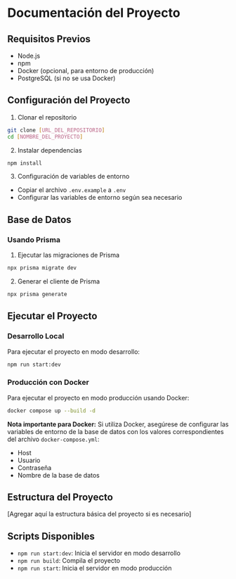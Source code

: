 # Documentación del Proyecto

## Requisitos Previos
- Node.js
- npm
- Docker (opcional, para entorno de producción)
- PostgreSQL (si no se usa Docker)

## Configuración del Proyecto

1. Clonar el repositorio
```bash
git clone [URL_DEL_REPOSITORIO]
cd [NOMBRE_DEL_PROYECTO]
```

2. Instalar dependencias
```bash
npm install
```

3. Configuración de variables de entorno
- Copiar el archivo `.env.example` a `.env`
- Configurar las variables de entorno según sea necesario

## Base de Datos

### Usando Prisma
1. Ejecutar las migraciones de Prisma
```bash
npx prisma migrate dev
```

2. Generar el cliente de Prisma
```bash
npx prisma generate
```

## Ejecutar el Proyecto

### Desarrollo Local
Para ejecutar el proyecto en modo desarrollo:
```bash
npm run start:dev
```

### Producción con Docker
Para ejecutar el proyecto en modo producción usando Docker:
```bash
docker compose up --build -d
```

**Nota importante para Docker:**
Si utiliza Docker, asegúrese de configurar las variables de entorno de la base de datos con los valores correspondientes del archivo `docker-compose.yml`:
- Host
- Usuario
- Contraseña
- Nombre de la base de datos

## Estructura del Proyecto
[Agregar aquí la estructura básica del proyecto si es necesario]

## Scripts Disponibles
- `npm run start:dev`: Inicia el servidor en modo desarrollo
- `npm run build`: Compila el proyecto
- `npm run start`: Inicia el servidor en modo producción

